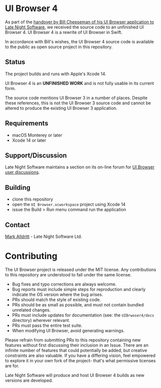 # UI Browser 4

As part of the [handover by Bill Cheeseman of his UI Browser application to Late Night Software](https://latenightsw.com/freeware/ui-browser/), we received the source code to an unfinished UI Browser 4.  UI Browser 4 is a rewrite of UI Browser in Swift.

In accordance with Bill's wishes, the UI Browser 4 source code is available to the public as open source project in this repository.

## Status

The project builds and runs with Apple's Xcode 14.

UI Browser 4 is an **UNFINISHED WORK** and is not fully usable in its current form.

The source code mentions UI Browser 3 in a number of places.  Despite these references, this is not the UI Browser 3 source code and cannot be altered to produce the existing UI Browser 3 application.

## Requirements

- macOS Monterey or later
- Xcode 14 or later

## Support/Discussion

Late Night Software maintains a section on its on-line forum for [UI Browser user discussions](https://forum.latenightsw.com/c/uibrowser/17).

## Building

- clone this repository
- open the `UI Browser.xcworkspace` project using Xcode 14
- issue the Build > Run menu command run the application

## Contact

[Mark Alldritt](mailto:alldritt@latenightsw.com) - Late Night Software Ltd.

# Contributing

The UI Browser project is released under the MIT license. Any contributions to this repository are understood to fall under the same license.

- Bug fixes and typo corrections are always welcome.
- Bug reports must include simple steps for reproduction and clearly indicate the OS version where the bug arises.
- PRs should match the style of existing code.
- PRs should be as small as possible, and must not contain bundled unrelated changes.
- PRs must include updates for documentation (see: the `UIBrwoser4/docs` directory) wherever relevant.
- PRs must pass the entire test suite.
- When modifying UI Browser, avoid generating warnings.

Please refrain from submitting PRs to this repository containing new features without first discussing their inclusion in an Issue. There are an infinite number of features that could potentially be added, but creative constraints are also valuable. If you have a differing vision, feel empowered to explore it in your own fork of the project- that's what permissive licenses are for.

Late Night Software will produce and host UI Browser 4 builds as new versions are developed.

